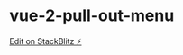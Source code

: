 # vue-2-pull-out-menu

[Edit on StackBlitz ⚡️](https://stackblitz.com/edit/vue2-vite-starter-o19t8g)